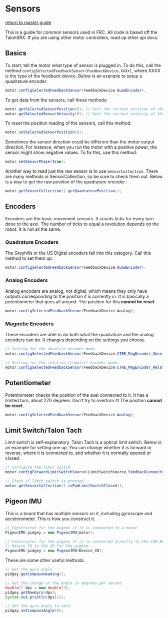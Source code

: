 # Sensors

[return to master guide](https://github.com/TASRobotics/master-guide/blob/master/README.md)

This is a guide for common sensors used in FRC. All code is based off the TalonSRX. If you are using other motor controllers, read up other api docs.

## Basics

To start, tell the motor what type of sensor is plugged in. To do this, call the method `configSelectedFeedbackSensor(FeedbackDevice.XXXX)`, where XXXX is the type of the feedback device. Below is an example to setup a quadrature encoder.

```java
motor.configSelectedFeedbackSensor(FeedbackDevice.QuadEncoder);
```

To get data from the sensors, call these methods:

```java
motor.getSelectedSensorPosition(0); // Gets the current position of the sensor
motor.getSelectedSensorVelocity(0); // Gets the current velocity of the sensor
```

To reset the position reading of the sensors, call this method:

```java
motor.setSelectedSensorPosition(0);
```

Sometimes the sensor direction could be different than the motor output direction. For instance, when you run the motor with a positive power, the sensor might show negative values. To fix this, use this method:

```java
motor.setSensorPhase(true);
```

Another way to read just the raw sensor is to use `SensorCollection`. There are many methods in SensorCollection, so be sure to check them out. Below is a way to get the raw position of the quadrature encoder.

```java
motor.getSensorCollection().getQuadraturePosition();
```

## Encoders

Encoders are the basic movement sensors. It counts ticks for every turn done to the axel. The number of ticks to equal a revolution depends on the robot. It is not all the same.

### Quadrature Encoders

The Greyhills or the US Digital encoders fall into this category. Call this method to set them up.

```java
motor.configSelectedFeedbackSensor(FeedbackDevice.QuadEncoder);
```

### Analog Encoders

Analog encoders are analog, not digital, which means they only have outputs corresponding to the position it is currently in.  It is basically a potentiometer that goes all around. The position for this **cannot be reset**.

```java
motor.configSelectedFeedbackSensor(FeedbackDevice.Analog);
```

### Magnetic Encoders

These encoders are able to do both what the quadrature and the analog encoders can do. It changes depending on the settings you choose.

```java
// Setting for the absolute encoder mode.
motor.configSelectedFeedbackSensor(FeedbackDevice.CTRE_MagEncoder_Absolute);

// Setting for the relative (regular) encoder mode.
motor.configSelectedFeedbackSensor(FeedbackDevice.CTRE_MagEncoder_Relative);
```

## Potentiometer

Potentiometer checks the position of the axel connected to it. It has a limited turn, about 270 degrees.  Don’t try to overturn it!
The position **cannot be reset**.

```java
motor.configSelectedFeedbackSensor(FeedbackDevice.Analog);
```

## Limit Switch/Talon Tach

Limit switch is self-explanatory. Talon Tach is a optical limit switch. Below is an example for setting one up. You can change whether it is forward or reverse, where it is connected to, and whether it is normally opened or closed.

```java
// Configure the limit switch
motor.configForwardLimitSwitchSource(LimitSwitchSource.FeedbackConnector, LimitSwitchNormal.NormallyOpen);

// Check if limit switch is pressed
motor.getSensorCollection().isFwdLimitSwitchClosed();
```

## Pigeon IMU

This is a board that has multiple sensors on it, including gyroscope and accelerometer. This is how you construct it.

```java
// Constructor for the pigeon if it is connected to a motor.
PigeonIMU pidgey = new PigeonIMU(motor);

// Constructor for the pigeon if it is connected directly to the CAN Bus.
// Device_ID is the ID for the pigeon.
PigeonIMU pidgey = new PigeonIMU(Device_ID);
```

These are some other useful methods.

```java
// Get the gyro angle
pidgey.getCompassHeading();

// Get the change of the angle in degrees per second
double[] dps = new double[3];
pidgey.getRawGyro(dps);
System.out.println(dps[2]);

// Set the gyro angle to zero
pidgey.setCompassAngle(0);
```
